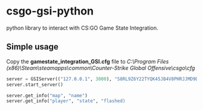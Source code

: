 # csgo-gsi-python

python library to interact with CS:GO Game State Integration.

## Simple usage
Copy the **gamestate_integration_GSI.cfg** file to *C:\Program Files (x86)\Steam\steamapps\common\Counter-Strike Global Offensive\csgo\cfg*
```py
server = GSIServer(("127.0.0.1", 3000), "S8RL9Z6Y22TYQK45JB4V8PHRJJMD9DS9")
server.start_server()

server.get_info("map", "name")
server.get_info("player", "state", "flashed)
```
